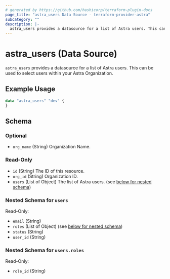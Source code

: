 ```yaml
---
# generated by https://github.com/hashicorp/terraform-plugin-docs
page_title: "astra_users Data Source - terraform-provider-astra"
subcategory: ""
description: |-
  astra_users provides a datasource for a list of Astra users. This can be used to select users within your Astra Organization.
---
```


# astra_users (Data Source)

`astra_users` provides a datasource for a list of Astra users. This can be used to select users within your Astra Organization.

## Example Usage

```terraform
data "astra_users" "dev" {
}
```

<!-- schema generated by tfplugindocs -->
## Schema

### Optional

- `org_name` (String) Organization Name.

### Read-Only

- `id` (String) The ID of this resource.
- `org_id` (String) Organization ID.
- `users` (List of Object) The list of Astra users. (see [below for nested schema](#nestedatt--users))

<a id="nestedatt--users"></a>
### Nested Schema for `users`

Read-Only:

- `email` (String)
- `roles` (List of Object) (see [below for nested schema](#nestedobjatt--users--roles))
- `status` (String)
- `user_id` (String)

<a id="nestedobjatt--users--roles"></a>
### Nested Schema for `users.roles`

Read-Only:

- `role_id` (String)


